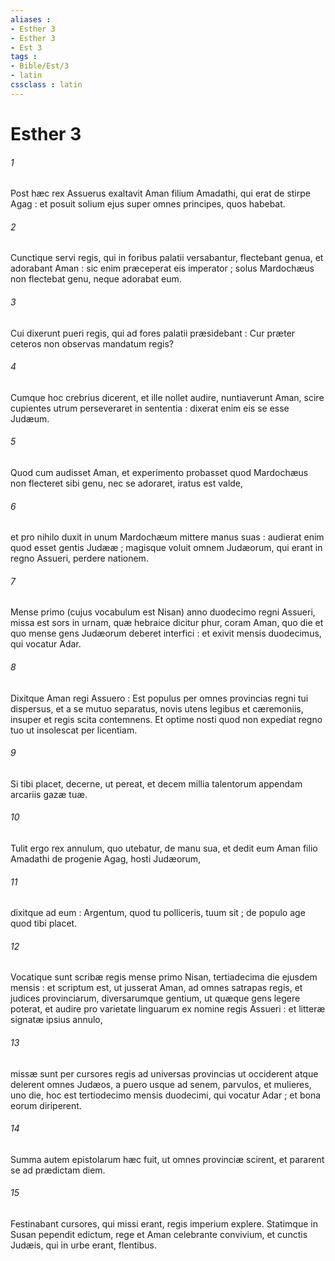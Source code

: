```yaml
---
aliases : 
- Esther 3
- Esther 3
- Est 3
tags : 
- Bible/Est/3
- latin
cssclass : latin
---
```


# Esther 3

###### 1
Post hæc rex Assuerus exaltavit Aman filium Amadathi, qui erat de stirpe Agag : et posuit solium ejus super omnes principes, quos habebat.
###### 2
Cunctique servi regis, qui in foribus palatii versabantur, flectebant genua, et adorabant Aman : sic enim præceperat eis imperator ; solus Mardochæus non flectebat genu, neque adorabat eum.
###### 3
Cui dixerunt pueri regis, qui ad fores palatii præsidebant : Cur præter ceteros non observas mandatum regis?
###### 4
Cumque hoc crebrius dicerent, et ille nollet audire, nuntiaverunt Aman, scire cupientes utrum perseveraret in sententia : dixerat enim eis se esse Judæum.
###### 5
Quod cum audisset Aman, et experimento probasset quod Mardochæus non flecteret sibi genu, nec se adoraret, iratus est valde,
###### 6
et pro nihilo duxit in unum Mardochæum mittere manus suas : audierat enim quod esset gentis Judææ ; magisque voluit omnem Judæorum, qui erant in regno Assueri, perdere nationem.
###### 7
Mense primo (cujus vocabulum est Nisan) anno duodecimo regni Assueri, missa est sors in urnam, quæ hebraice dicitur phur, coram Aman, quo die et quo mense gens Judæorum deberet interfici : et exivit mensis duodecimus, qui vocatur Adar.
###### 8
Dixitque Aman regi Assuero : Est populus per omnes provincias regni tui dispersus, et a se mutuo separatus, novis utens legibus et cæremoniis, insuper et regis scita contemnens. Et optime nosti quod non expediat regno tuo ut insolescat per licentiam.
###### 9
Si tibi placet, decerne, ut pereat, et decem millia talentorum appendam arcariis gazæ tuæ.
###### 10
Tulit ergo rex annulum, quo utebatur, de manu sua, et dedit eum Aman filio Amadathi de progenie Agag, hosti Judæorum,
###### 11
dixitque ad eum : Argentum, quod tu polliceris, tuum sit ; de populo age quod tibi placet.
###### 12
Vocatique sunt scribæ regis mense primo Nisan, tertiadecima die ejusdem mensis : et scriptum est, ut jusserat Aman, ad omnes satrapas regis, et judices provinciarum, diversarumque gentium, ut quæque gens legere poterat, et audire pro varietate linguarum ex nomine regis Assueri : et litteræ signatæ ipsius annulo,
###### 13
missæ sunt per cursores regis ad universas provincias ut occiderent atque delerent omnes Judæos, a puero usque ad senem, parvulos, et mulieres, uno die, hoc est tertiodecimo mensis duodecimi, qui vocatur Adar ; et bona eorum diriperent.
###### 14
Summa autem epistolarum hæc fuit, ut omnes provinciæ scirent, et pararent se ad prædictam diem.
###### 15
Festinabant cursores, qui missi erant, regis imperium explere. Statimque in Susan pependit edictum, rege et Aman celebrante convivium, et cunctis Judæis, qui in urbe erant, flentibus.
